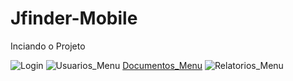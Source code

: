 # Jfinder-Mobile

Inciando o Projeto


![Login](https://user-images.githubusercontent.com/56925726/187088405-273eae4a-47e8-4af7-9ac0-4a2360c25441.png)
![Usuarios_Menu](https://user-images.githubusercontent.com/56925726/187088409-d26383bb-afe6-4f79-9322-9dc7dded1947.png)
[Documentos_Menu](https://user-images.githubusercontent.com/56925726/187088403-625c8e0c-8e41-4890-8d4c-280f5a8d853f.png)
![Relatorios_Menu](https://user-images.githubusercontent.com/56925726/187088407-6c448c0f-35e2-4adf-9047-6229dc8bb6e7.png)
